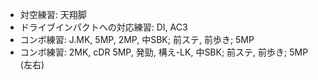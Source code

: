 - 対空練習: 天翔脚
- ドライブインパクトへの対応練習: DI, AC3
- コンボ練習: J.MK, 5MP, 2MP, 中SBK; 前ステ, 前歩き; 5MP
- コンボ練習: 2MK, cDR 5MP, 発勁, 構え-LK, 中SBK; 前ステ, 前歩き; 5MP (左右)
